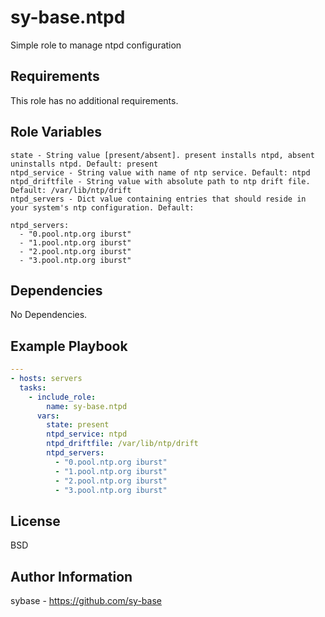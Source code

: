 sy-base.ntpd
=========

Simple role to manage ntpd configuration

Requirements
------------

This role has no additional requirements.

Role Variables
--------------
```
state - String value [present/absent]. present installs ntpd, absent uninstalls ntpd. Default: present
ntpd_service - String value with name of ntp service. Default: ntpd
ntpd_driftfile - String value with absolute path to ntp drift file. Default: /var/lib/ntp/drift
ntpd_servers - Dict value containing entries that should reside in your system's ntp configuration. Default:

ntpd_servers:
  - "0.pool.ntp.org iburst"
  - "1.pool.ntp.org iburst"
  - "2.pool.ntp.org iburst"
  - "3.pool.ntp.org iburst"

```

Dependencies
------------

No Dependencies.

Example Playbook
----------------
```yaml
---
- hosts: servers
  tasks:
    - include_role:
        name: sy-base.ntpd
      vars:
        state: present
        ntpd_service: ntpd
        ntpd_driftfile: /var/lib/ntp/drift
        ntpd_servers:
          - "0.pool.ntp.org iburst"
          - "1.pool.ntp.org iburst"
          - "2.pool.ntp.org iburst"
          - "3.pool.ntp.org iburst"


```

License
-------

BSD

Author Information
------------------

sybase - https://github.com/sy-base
